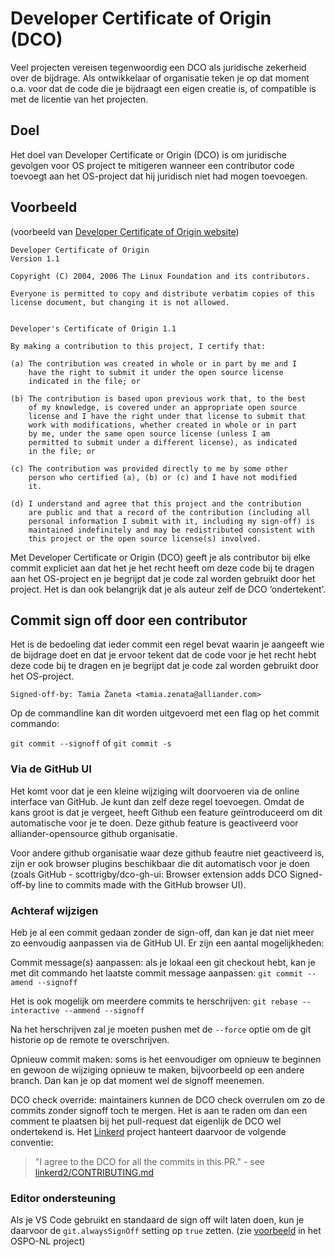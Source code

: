 # Developer Certificate of Origin (DCO)

Veel projecten vereisen tegenwoordig een DCO als juridische zekerheid over de bijdrage. Als ontwikkelaar of organisatie
teken je op dat moment o.a. voor dat de code die je bijdraagt een eigen creatie is, of compatible is met de licentie van
het projecten.

## Doel

Het doel van Developer Certificate or Origin (DCO) is om juridische gevolgen voor OS project te mitigeren wanneer een
contributor code toevoegt aan het OS-project dat hij juridisch niet had mogen toevoegen. 

## Voorbeeld

(voorbeeld van [Developer Certificate of Origin website](https://developercertificate.org/))

```
Developer Certificate of Origin
Version 1.1

Copyright (C) 2004, 2006 The Linux Foundation and its contributors.

Everyone is permitted to copy and distribute verbatim copies of this
license document, but changing it is not allowed.


Developer's Certificate of Origin 1.1

By making a contribution to this project, I certify that:

(a) The contribution was created in whole or in part by me and I
    have the right to submit it under the open source license
    indicated in the file; or

(b) The contribution is based upon previous work that, to the best
    of my knowledge, is covered under an appropriate open source
    license and I have the right under that license to submit that
    work with modifications, whether created in whole or in part
    by me, under the same open source license (unless I am
    permitted to submit under a different license), as indicated
    in the file; or

(c) The contribution was provided directly to me by some other
    person who certified (a), (b) or (c) and I have not modified
    it.

(d) I understand and agree that this project and the contribution
    are public and that a record of the contribution (including all
    personal information I submit with it, including my sign-off) is
    maintained indefinitely and may be redistributed consistent with
    this project or the open source license(s) involved.
```

Met Developer Certificate or Origin (DCO) geeft je als contributor bij elke commit expliciet aan dat het je het recht
heeft om deze code bij te dragen aan het OS-project en je begrijpt dat je code zal worden gebruikt door het project. Het
is dan ook belangrijk dat je als auteur zelf de DCO ‘ondertekent’. 

## Commit sign off door een contributor

Het is de bedoeling dat ieder commit een regel bevat waarin je aangeeft wie de bijdrage doet en dat je ervoor tekent dat
de code voor je het recht hebt deze code bij te dragen en je begrijpt dat je code zal worden gebruikt door het
OS-project. 

`Signed-off-by: Tamia Žaneta <tamia.zenata@alliander.com>`

Op de commandline kan dit worden uitgevoerd met een flag op het commit commando: 

`git commit --signoff` of `git commit -s`

### Via de GitHub UI

Het komt voor dat je een kleine wijziging wilt doorvoeren via de online interface van GitHub. Je kunt dan zelf deze
regel toevoegen. Omdat de kans groot is dat je vergeet, heeft Github een feature geïntroduceerd om dit automatische voor
je te doen. Deze github feature is geactiveerd voor alliander-opensource github organisatie. 

Voor andere github organisatie waar deze github feautre niet geactiveerd is, zijn er ook browser plugins beschikbaar die
dit automatisch voor je doen (zoals GitHub - scottrigby/dco-gh-ui: Browser extension adds DCO Signed-off-by line to
commits made with the GitHub browser UI).

### Achteraf wijzigen

Heb je al een commit gedaan zonder de sign-off, dan kan je dat niet meer zo eenvoudig aanpassen via de GitHub UI. Er
zijn een aantal mogelijkheden:

Commit message(s) aanpassen: als je lokaal een git checkout hebt, kan je met dit commando het laatste
commit message aanpassen: `git commit --amend --signoff`

Het is ook mogelijk om meerdere commits te herschrijven: `git rebase --interactive --ammend --signoff`

Na het herschrijven zal je moeten pushen met de `--force` optie om de git historie op de remote te overschrijven.  

Opnieuw commit maken: soms is het eenvoudiger om opnieuw te beginnen en gewoon de wijziging opnieuw te maken,
bijvoorbeeld op een andere branch. Dan kan je op dat moment wel de signoff meenemen.

DCO check override: maintainers kunnen de DCO check overrulen om zo de commits zonder signoff toch te mergen. Het is aan
te raden om dan een comment te plaatsen bij het pull-request dat eigenlijk de DCO wel ondertekend is. Het [Linkerd](https://github.com/linkerd/linkerd2)
project hanteert daarvoor de volgende conventie:

> "I agree to the DCO for all the commits in this PR." - see
> [linkerd2/CONTRIBUTING.md](https://github.com/linkerd/linkerd2/blob/main/CONTRIBUTING.md#option-2-public-statement)

### Editor ondersteuning

Als je VS Code gebruikt en standaard de sign off wilt laten doen, kun je daarvoor de `git.alwaysSignOff` setting op
`true` zetten. (zie [voorbeeld](https://github.com/ospo-nl/kennisbank/blob/main/.vscode/settings.json) in het OSPO-NL project)
